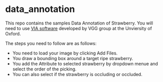 # data_annotation
 This repo contains the samples Data Annotation of Strawberry. 
 You will need to use [VIA software](https://www.robots.ox.ac.uk/~vgg/software/via/via_demo.html) developed by VGG group at the Unviersity of Oxford. 
 
The steps you need to follow are as follows: 

* You need to load your image by clicking Add Files.
* You draw a bounding box around a target ripe strawberry. 
* You add the Attribute to selected strawberry by dropdown menue and select the order of the picking.
* You can also select if the strawberry is occluding or occluded. 


